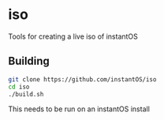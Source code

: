 # iso

Tools for creating a live iso of instantOS

## Building

```sh
git clone https://github.com/instantOS/iso
cd iso
./build.sh
```

This needs to be run on an instantOS install
